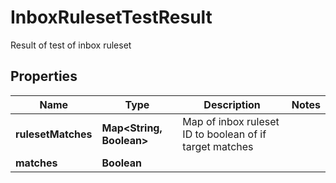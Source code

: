 

# InboxRulesetTestResult

Result of test of inbox ruleset
## Properties

Name | Type | Description | Notes
------------ | ------------- | ------------- | -------------
**rulesetMatches** | **Map&lt;String, Boolean&gt;** | Map of inbox ruleset ID to boolean of if target matches | 
**matches** | **Boolean** |  | 



